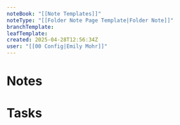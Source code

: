 ```yaml
---
noteBook: "[[Note Templates]]"
noteType: "[[Folder Note Page Template|Folder Note]]"
branchTemplate:
leafTemplate:
created: 2025-04-28T12:56:34Z
user: "[[00 Config|Emily Mohr]]"
---
```

# Notes
# Tasks
